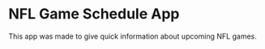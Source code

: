 NFL Game Schedule App
=====================

This app was made to give quick information about upcoming NFL games.